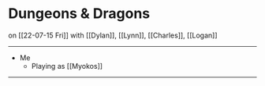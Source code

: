 # Dungeons & Dragons
on [[22-07-15 Fri]]
with [[Dylan]], [[Lynn]], [[Charles]], [[Logan]]

---
- Me
	- Playing as [[Myokos]]



---
